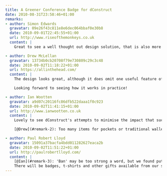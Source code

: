 ```yaml
---
title: A Greener Conference Badge for dConstruct
date: 2010-08-31T23:58:46+01:00
remarks:
- author: Simon Edwards
  gravatar: 09e26f43c811e8e6dec064bbaf0e30b8
  date: 2010-09-01T22:45:55+01:00
  url: http://www.riseofthemonkeys.co.uk
  content: |
    Great to see a well thought out design solution, that is also more environmentally friendly too.

- author: Drew McLellan
  gravatar: 13734b0cb20708f79e730809c29c3c48
  date: 2010-09-02T11:18:22+01:00
  url: https://allinthehead.com/
  content: |
    The design looks great, although it does omit one useful feature of the plastic wallet - the ability to store various business cards/stickers/wotnot that you inevitably pick up through the course of the day.

    Looking forward to seeing how it works in practice!

- author: Ian Wootten
  gravatar: a9d07c20116fc86dfb522daaa1f0c923
  date: 2010-09-02T11:41:15+01:00
  url: http://www.ianwootten.co.uk
  content: |
    Lovely to see dConstruct's attempts to minimise the impact that such an event has on the environment. Does banning swag bags mean banning all swag at the event too?

    [@Drew](#remark-2): Too many items for pockets or traditional wallets?

- author: Paul Robert Lloyd
  gravatar: 15091a37bacfa4bdd011282627eaca2b
  date: 2010-09-02T11:51:22+01:00
  url: http://paulrobertlloyd.com/
  content: |
    [@Ian](#remark-3): 'Ban' may be too strong a word, but we found putting hundreds of swag bags together more hassle than it was worth (in addition to it being a wasteful enterprise).
    There will be badges, t-shirts and other gifts available from our sponsors stands, but these are for you to pick-up rather than be forced upon you.
---
```


